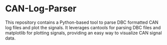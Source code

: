# CAN-Log-Parser
This repository contains a Python-based tool to parse DBC formatted CAN log files and plot the signals. It leverages cantools for parsing DBC files and matplotlib for plotting signals, providing an easy way to visualize CAN signal data.
